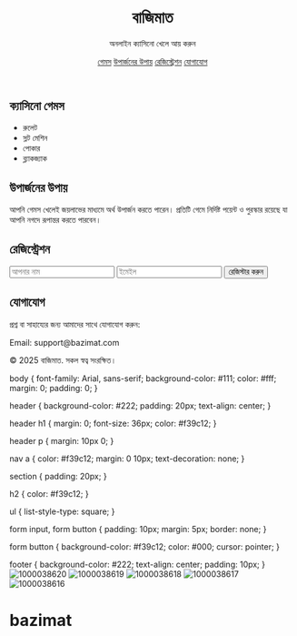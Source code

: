 <!DOCTYPE html>
<html lang="bn">
<head>
  <meta charset="UTF-8">
  <meta name="viewport" content="width=device-width, initial-scale=1.0">
  <title>বাজিমাত - অনলাইন ক্যাসিনো</title>
  <link rel="stylesheet" href="style.css">
</head>
<body>
  <header>
    <h1>বাজিমাত</h1>
    <p>অনলাইন ক্যাসিনো খেলে আয় করুন</p>
    <nav>
      <a href="#games">গেমস</a>
      <a href="#earn">উপার্জনের উপায়</a>
      <a href="#register">রেজিস্ট্রেশন</a>
      <a href="#contact">যোগাযোগ</a>
    </nav>
  </header>

  <section id="games">
    <h2>ক্যাসিনো গেমস</h2>
    <ul>
      <li>রুলেট</li>
      <li>স্লট মেশিন</li>
      <li>পোকার</li>
      <li>ব্ল্যাকজ্যাক</li>
    </ul>
  </section>

  <section id="earn">
    <h2>উপার্জনের উপায়</h2>
    <p>আপনি গেমস খেলেই জয়লাভের মাধ্যমে অর্থ উপার্জন করতে পারেন। প্রতিটি গেমে নির্দিষ্ট পয়েন্ট ও পুরস্কার রয়েছে যা আপনি নগদে রূপান্তর করতে পারবেন।</p>
  </section>

  <section id="register">
    <h2>রেজিস্ট্রেশন</h2>
    <form>
      <input type="text" placeholder="আপনার নাম" required>
      <input type="email" placeholder="ইমেইল" required>
      <button type="submit">রেজিস্টার করুন</button>
    </form>
  </section>

  <section id="contact">
    <h2>যোগাযোগ</h2>
    <p>প্রশ্ন বা সাহায্যের জন্য আমাদের সাথে যোগাযোগ করুন:</p>
    <p>Email: support@bazimat.com</p>
  </section>

  <footer>
    <p>© 2025 বাজিমাত. সকল স্বত্ব সংরক্ষিত।</p>
  </footer>
</body>
</html>body {
  font-family: Arial, sans-serif;
  background-color: #111;
  color: #fff;
  margin: 0;
  padding: 0;
}

header {
  background-color: #222;
  padding: 20px;
  text-align: center;
}

header h1 {
  margin: 0;
  font-size: 36px;
  color: #f39c12;
}

header p {
  margin: 10px 0;
}

nav a {
  color: #f39c12;
  margin: 0 10px;
  text-decoration: none;
}

section {
  padding: 20px;
}

h2 {
  color: #f39c12;
}

ul {
  list-style-type: square;
}

form input, form button {
  padding: 10px;
  margin: 5px;
  border: none;
}

form button {
  background-color: #f39c12;
  color: #000;
  cursor: pointer;
}

footer {
  background-color: #222;
  text-align: center;
  padding: 10px;
}![1000038620](https://github.com/user-attachments/assets/f2880000-9852-4ad1-992a-b53b1e947ca8)
![1000038619](https://github.com/user-attachments/assets/6c58e8ee-0487-4f33-826c-bde2be4ada41)
![1000038618](https://github.com/user-attachments/assets/79f8d93d-46d3-4d58-b97e-85d4a214740b)
![1000038617](https://github.com/user-attachments/assets/d8a01117-b5e2-496a-b2f3-9af1ba809036)
![1000038616](https://github.com/user-attachments/assets/a84b6e9c-c768-434f-bc88-729f19714cf6)
# bazimat
